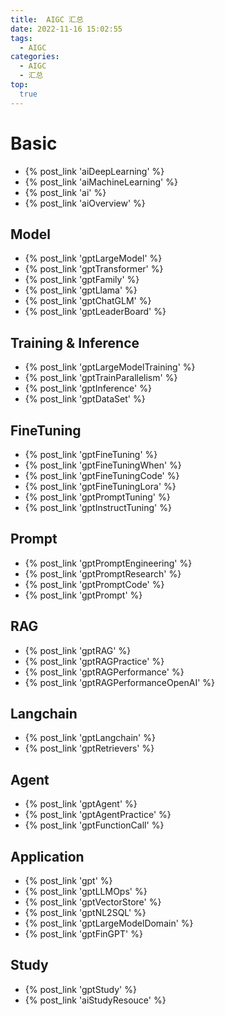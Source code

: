 ```yaml
---
title:  AIGC 汇总
date: 2022-11-16 15:02:55
tags:
  - AIGC
categories: 
  - AIGC
  - 汇总  
top:
  true
---
```


<p></p>
<!-- more -->

# Basic
+ {% post_link 'aiDeepLearning' %}
+ {% post_link 'aiMachineLearning' %}
+ {% post_link 'ai' %} 
+ {% post_link 'aiOverview' %}  

## Model
+ {% post_link 'gptLargeModel' %}
+ {% post_link 'gptTransformer' %} 
+ {% post_link 'gptFamily' %}  
+ {% post_link 'gptLlama' %}   
+ {% post_link 'gptChatGLM' %}   
+ {% post_link 'gptLeaderBoard' %}  

## Training & Inference
+ {% post_link 'gptLargeModelTraining' %}
+ {% post_link 'gptTrainParallelism' %} 
+ {% post_link 'gptInference' %}
+ {% post_link 'gptDataSet' %} 

## FineTuning
+ {% post_link 'gptFineTuning' %} 
+ {% post_link 'gptFineTuningWhen' %}  
+ {% post_link 'gptFineTuningCode' %}  
+ {% post_link 'gptFineTuningLora' %} 
+ {% post_link 'gptPromptTuning' %} 
+ {% post_link 'gptInstructTuning' %} 

## Prompt
  + {% post_link 'gptPromptEngineering' %}
  + {% post_link 'gptPromptResearch' %}
  + {% post_link 'gptPromptCode' %}
  + {% post_link 'gptPrompt' %}

## RAG
+ {% post_link 'gptRAG' %}
+ {% post_link 'gptRAGPractice' %} 
+ {% post_link 'gptRAGPerformance' %}
+ {% post_link 'gptRAGPerformanceOpenAI' %} 

## Langchain
+ {% post_link 'gptLangchain' %}
+ {% post_link 'gptRetrievers' %} 

## Agent
+ {% post_link 'gptAgent' %}
+ {% post_link 'gptAgentPractice' %} 
+ {% post_link 'gptFunctionCall' %} 

## Application
+ {% post_link 'gpt' %}
+ {% post_link 'gptLLMOps' %} 
+ {% post_link 'gptVectorStore' %}
+ {% post_link 'gptNL2SQL' %} 
+ {% post_link 'gptLargeModelDomain' %} 
+ {% post_link 'gptFinGPT' %}   

## Study
+ {% post_link 'gptStudy' %}
+ {% post_link 'aiStudyResouce' %} 























